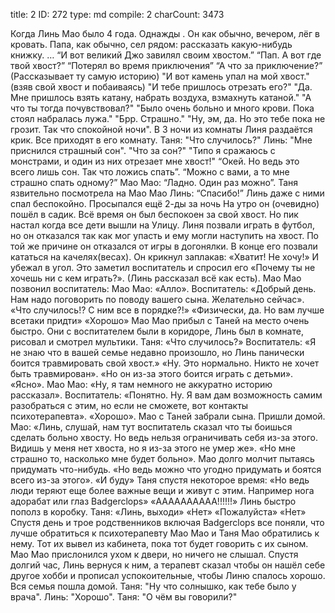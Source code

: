 title:          2
ID:             272
type:           md
compile:        2
charCount:      3473


Когда Линь Мао было 4 года.  Однажды . Он как обычно, вечером, лёг в кровать.  Папа, как обычно,  сел рядом: рассказать какую-нибудь книжку.
…
“И вот великий Джо завилял своим хвостом.”
“Пап. А вот где твой хвост?”
“Потерял во время приключения”
“А что за приключение?”
(Рассказывает ту самую историю) "И вот камень упал на мой хвост."
(взяв свой хвост и побаиваясь) "И тебе пришлось отрезать его?"
"Да. Мне пришлось взять катану, набрать воздуха, взмахнуть катаной."
"А что ты тогда почувствовал?"
"Было очень больно и много крови. Пока стоял набралась лужа."
"Брр. Страшно."
"Ну, эм, да. Но это тебе пока не грозит. Так что спокойной ночи".
В 3 ночи из комнаты Линя раздаётся крик. Все приходят в его комнату.
Таня: "Что случилось?"
Линь: "Мне приснился страшный сон".
"Что за сон?"
"Типо я сражаюсь с монстрами, и один из них отрезает мне хвост!"
“Окей. Но ведь это всего лишь сон. Так что ложись спать”.
“Можно с вами, а то мне страшно спать одному?”
Мао Мао: “Ладно. Один раз можно”.
Таня язвительно посмотрела на Мао Мао
Линь: “Спасибо!”
Линь даже с ними спал беспокойно. Просыпался ещё 2-ды за ночь
На утро он (очевидно) пошёл в садик. Всё время он был беспокоен за свой хвост. Но пик настал когда все дети вышли на Улицу. Линя позвали играть в футбол, но он отказался так как мог упасть и ему могли наступить на хвост. По той же причине он отказался от игры в догонялки. В конце его позвали кататься на качелях(весах). Он крикнул заплакав: «Хватит! Не хочу!» И убежал в угол. Это заметил воспитатель и спросил его «Почему ты не хочешь ни с кем играть?». (Линь рассказал всё как есть).
Мао Мао позвонил воспитатель:
Мао Мао: «Алло».
Воспитатель: «Добрый день. Нам надо поговорить по поводу вашего сына. Желательно сейчас».
«Что случилось!? С ним все в порядке?!»
«Физически, да. Но вам лучше всетаки придти»
«Хорошо»
Мао Мао прибыл с Таней на место очень быстро.
Они с воспитателем были в коридоре, Линь был в комнате, рисовал и смотрел мультики.
Таня: «Что случилось?»
Воспитатель: «Я не знаю что в вашей семье недавно произошло, но Линь панически боится травмировать свой хвост.»
«Ну. Это нормально. Никто не хочет быть травмирован».
«Но он из-за этого боится играть с детьми».
«Ясно».
Мао Мао: «Ну, я там немного не аккуратно историю рассказал».
Воспитатель: «Понятно. Ну. Я вам дам возможность самим разобраться с этим, но если не сможете, вот контакты психотерапевта».
«Хорошо».
Мао с Таней забрали сына. Пришли домой.
Мао: «Линь, слушай, нам тут воспитатель сказал что ты боишься сделать больно хвосту. Но ведь нельзя ограничивать себя из-за этого. Видишь у меня нет хвоста, но я из-за этого не умер же».
«Но мне страшно то, насколько мне будет больно».
Мао долго молчит пытаясь придумать что-нибудь.
«Но ведь можно что угодно придумать и боятся всего из-за этого».
«И буду»
Таня спустя некоторое время: «Но ведь люди теряют еще более важные вещи и живут с этим. Например нога адорабат или глаз Badgerclops»
«АААААААААА!!!!!!»
Линь быстро пополз в коробку.
Таня: «Линь, выходи»
«Нет»
«Пожалуйста»
«Нет»
Спустя день и трое родственников включая Badgerclops все поняли, что лучше обратиться к психотерапевту 
Мао Мао и Таня Мао обратились к нему. Тот их вывел из кабинета, пока тот будет говорить с их сыном. Мао Мао прислонился ухом к двери, но ничего не слышал. Спустя долгий час, Линь вернуся к ним, а терапевт сказал чтобы он нашёл себе другое хобби и прописал успокоительные, чтобы Линю спалось хорошо.
Вся семья пошла домой.
Таня: "Ну что солнышко, как тебе было у врача".
Линь: "Хорошо".
Таня: "О чём вы говорили?"
